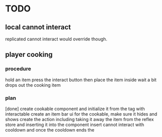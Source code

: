 # TODO

## local cannot interact
replicated cannot interact would override though.

## player cooking

### procedure
hold an item
press the interact button
then place the item inside
wait a bit
drops out the cooking item


### plan

[done] create cookable component and initialize it from the tag with interactable
create an item bar ui for the cookable, make sure it hides and shows
create the action including taking it away the item from the reflex store and inserting it into the component
insert cannot interact with cooldown and once the cooldown ends the 